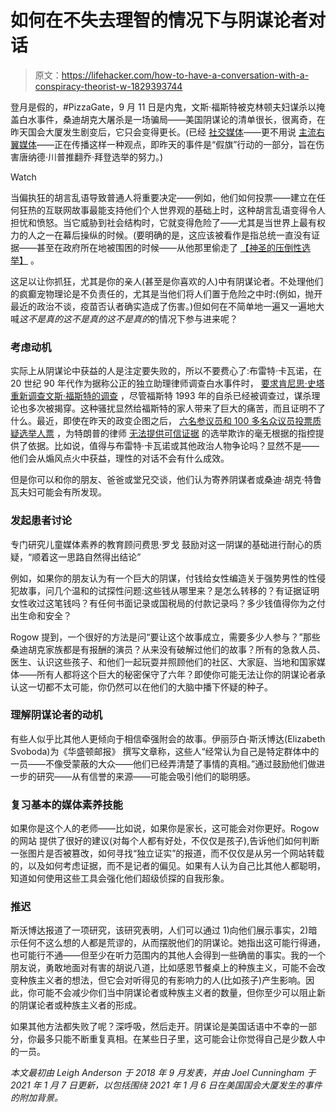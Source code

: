 # 如何在不失去理智的情况下与阴谋论者对话

> 原文：<https://lifehacker.com/how-to-have-a-conversation-with-a-conspiracy-theorist-w-1829393744>

登月是假的，#PizzaGate，9 月 11 日是内鬼，文斯·福斯特被克林顿夫妇谋杀以掩盖白水事件，桑迪胡克大屠杀是一场骗局——美国阴谋论的清单很长，很离奇，在昨天国会大厦发生剧变后，它只会变得更长。(已经 [社交媒体](https://news.yahoo.com/capitol-riot-was-falseflag-operation-by-leftists-trump-backers-claim-with-no-basis-051703320.html)——更不用说 [主流右翼媒体](https://news.yahoo.com/fox-news-stars-america-had-025041228.html)——正在传播这样一种观点，即昨天的事件是“假旗”行动的一部分，旨在伤害唐纳德·川普推翻乔·拜登选举的努力。)

Watch

当偏执狂的胡言乱语导致普通人将重要决定——例如，他们如何投票——建立在任何狂热的互联网故事最能支持他们个人世界观的基础上时，这种胡言乱语变得令人担忧和愤怒。当它威胁到社会结构时，它就变得危险了——尤其是当世界上最有权力的人之一在幕后操纵的时候。(要明确的是，这应该被看作是指总统一直没有证据——甚至在政府所在地被围困的时候——从他那里偷走了 [【神圣的压倒性选举】](https://deadline.com/2021/01/donald-trump-speech-capitol-protest-go-home-election-was-stolen-1234666061/) 。

这足以让你抓狂，尤其是你的亲人(甚至是你喜欢的人)中有阴谋论者。不处理他们的疯癫宠物理论是不负责任的，尤其是当他们将人们置于危险之中时:(例如，抛开最近的政治不谈，疫苗否认者确实造成了伤害。)但如何在不简单地一遍又一遍地大喊*这不是真的这不是真的这不是真的*的情况下参与进来呢？

### 考虑动机

实际上从阴谋论中获益的人是注定要失败的，所以不要费心了:布雷特·卡瓦诺，在 20 世纪 90 年代作为据称公正的独立助理律师调查白水事件时， [要求肯尼思·史塔重新调查文斯·福斯特的调查](https://www.nytimes.com/2018/09/05/opinion/why-was-kavanaugh-obsessed-with-vince-foster.html) ，尽管福斯特 1993 年的自杀已经被调查过，谋杀理论也多次被揭穿。这种骚扰显然给福斯特的家人带来了巨大的痛苦，而且证明不了什么。最近，即使在昨天的政变企图之后， [六名参议员和 100 多名众议员投票质疑选举人票](https://www.washingtonpost.com/politics/2021/01/06/congress-electoral-college-vote-live-updates/) ，为特朗普的律师 [无法提供可信证据](https://www.usatoday.com/in-depth/news/politics/elections/2021/01/06/trumps-failed-efforts-overturn-election-numbers/4130307001/) 的选举欺诈的毫无根据的指控提供了依据。比如说，值得与布雷特·卡瓦诺或其他政治人物争论吗？显然不是——他们会从煽风点火中获益，理性的对话不会有什么成效。

但是你可以和你的朋友、爸爸或堂兄交谈，他们认为寄养阴谋者或桑迪·胡克·特鲁瓦夫妇可能会有所发现。

### 发起患者讨论

专门研究儿童媒体素养的教育顾问费思·罗戈 鼓励对这一阴谋的基础进行耐心的质疑，“顺着这一思路自然得出结论”

例如，如果你的朋友认为有一个巨大的阴谋，付钱给女性编造关于强势男性的性侵犯故事，问几个温和的试探性问题:这些钱从哪里来？是怎么转移的？有证据证明女性收过这笔钱吗？有任何书面记录或国税局的付款记录吗？多少钱值得你为之付出生命和安全？

Rogow 提到，一个很好的方法是问“要让这个故事成立，需要多少人参与？”那些桑迪胡克家族都是有报酬的演员？从来没有破解过他们的故事？所有的急救人员、医生、认识这些孩子、和他们一起玩耍并照顾他们的社区、大家庭、当地和国家媒体——所有人都将这个巨大的秘密保守了六年？即使你可能无法让你的阴谋论者承认这一切都不太可能，你仍然可以在他们的大脑中播下怀疑的种子。

### 理解阴谋论者的动机

有些人似乎比其他人更倾向于相信牵强附会的故事。伊丽莎白·斯沃博达(Elizabeth Svoboda)为《华盛顿邮报》 撰写文章称，这些人“经常认为自己是特定群体中的一员——不像受蒙蔽的大众——他们已经弄清楚了事情的真相。”通过鼓励他们做进一步的研究——从有信誉的来源——可能会吸引他们的聪明感。

### 复习基本的媒体素养技能

如果你是这个人的老师——比如说，如果你是家长，这可能会对你更好。Rogow 的网站 提供了很好的建议(对每个人都有好处，不仅仅是孩子),告诉他们如何判断一张图片是否被篡改，如何寻找“独立证实”的报道，而不仅仅是从另一个网站转载的，以及如何考虑证据，而不是记者的偏见。如果有人认为自己比其他人都聪明，知道如何使用这些工具会强化他们超级侦探的自我形象。

### 推迟

斯沃博达报道了一项研究，该研究表明，人们可以通过 1)向他们展示事实，2)暗示任何不这么想的人都是荒谬的，从而摆脱他们的阴谋论。她指出这可能行得通，也可能行不通——但至少在听力范围内的其他人会得到一些确凿的事实。我的一个朋友说，勇敢地面对有害的胡说八道，比如感恩节餐桌上的种族主义，可能不会改变种族主义者的想法，但它会对听得见的有影响力的人(比如孩子)产生影响。因此，你可能不会减少你们当中阴谋论者或种族主义者的数量，但你至少可以阻止新的阴谋论者或种族主义者的形成。

如果其他方法都失败了呢？深呼吸，然后走开。阴谋论是美国话语中不幸的一部分，你最多只能不断重复真相。在某些日子里，这可能会让你觉得自己是少数人中的一员。

*本文最初由 Leigh Anderson 于 2018 年 9 月发表，并由 Joel Cunningham 于 2021 年 1 月 7 日更新，以包括围绕 2021 年 1 月 6 日在美国国会大厦发生的事件的附加背景。*